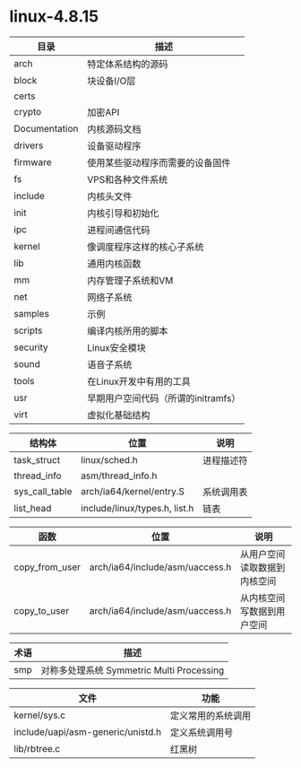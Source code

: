 # linux-4.8.15

| 目录          | 描述 |
| ---           | --- |
|arch           |特定体系结构的源码|
|block          |块设备I/O层
|certs          |
|crypto         |加密API
|Documentation  |内核源码文档
|drivers        |设备驱动程序
|firmware       |使用某些驱动程序而需要的设备固件
|fs             |VPS和各种文件系统
|include        |内核头文件
|init           |内核引导和初始化
|ipc            |进程间通信代码
|kernel         |像调度程序这样的核心子系统
|lib            |通用内核函数
|mm             |内存管理子系统和VM
|net            |网络子系统
|samples        |示例
|scripts        |编译内核所用的脚本
|security       |Linux安全模块
|sound          |语音子系统
|tools          |在Linux开发中有用的工具
|usr            |早期用户空间代码（所谓的initramfs）
|virt           |虚拟化基础结构

| 结构体                | 位置                          | 说明 |
| ---                   | ---                           | --- | 
|task\_struct           |linux/sched.h                  |进程描述符
|thread\_info           |asm/thread\_info.h             |
|sys\_call\_table       |arch/ia64/kernel/entry.S       |系统调用表
|list\_head             |include/linux/types.h, list.h  |链表

| 函数                  | 位置                              | 说明 |
| ---                   | ---                               | --- |
|copy\_from\_user       |arch/ia64/include/asm/uaccess.h    |从用户空间读取数据到内核空间
|copy\_to\_user         |arch/ia64/include/asm/uaccess.h    |从内核空间写数据到用户空间

| 术语          | 描述 |
| ---           | ---  |
|smp            |对称多处理系统 Symmetric Multi Processing

| 文件                                  | 功能 |
| ---                                   | ---  |
|kernel/sys.c                           |定义常用的系统调用
|include/uapi/asm-generic/unistd.h      |定义系统调用号
|lib/rbtree.c                           |红黑树
